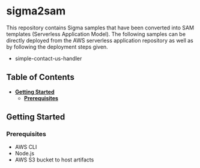 # sigma2sam

This repository contains Sigma samples that have been converted into SAM templates (Serverless Application Model). The following samples can be directly deployed from the AWS serverless application repository as well as by following the deployment steps given.

* simple-contact-us-handler

## Table of Contents
* **[Getting Started](#getting-started)**
     * **[Prerequisites](#prerequisites)**
     
## Getting Started

### Prerequisites
- AWS CLI
- Node.js
- AWS S3 bucket to host artifacts
